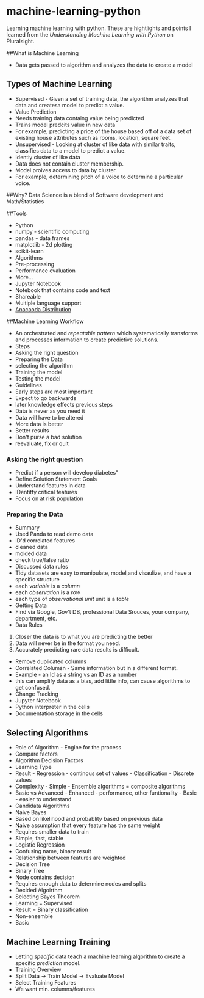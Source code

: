 # machine-learning-python
Learning machine learning with python. These are hightlights and points I learned from the *Understanding Machine Learning with Python* on Pluralsight.

##What is Machine Learning
- Data gets passed to algorithm and analyzes the data to create a model
## Types of Machine Learning
- Supervised - Given a set of training data, the algorithm analyzes that data and createsa  model to predict a value. 
 - Value Prediction
 - Needs training data containg value being predicted
 - Trains model predcits value in new data
 - For example, predicting a price of the house based off of a data set of existing house attributes such as rooms, location, square feet.
- Unsupervised - Looking at cluster of like data with similar traits, classifies data to a model to predict a value. 
 - Identiy cluster of like data
 - Data does not contain cluster membership.
 - Model proives access to data by cluster. 
 - For example, determining pitch of a voice to determine a particular voice.

##Why?
Data Science is a blend of Software development and Math/Statistics

##Tools
- Python
 - numpy - scientific computing
 - pandas - data frames
 - matplotlib - 2d plotting
 - scikit-learn
  - Algorithms
  - Pre-processing
  - Performance evaluation
  - More...
- Jupyter Notebook
 - Notebook that contains code and text
 - Shareable
 - Multiple language support
 - [Anacaoda Distribution](https://www.continuum.io/downloads)

##Machine Learning Workflow
- An orchestrated and *repeatable pattern* which systematically transforms and processes information to create predictive solutions.
- Steps
 - Asking the right question
 - Preparing the Data
 - selecting the algorithm
 - Training the model
 - Testing the model
- Guidelines
 - Early steps are most important
 - Expect to go backwards 
  - later knowledge effects previous steps
- Data is never as you need it
 - Data will have to be altered
- More data is better
 - Better results
- Don't purse a bad solution
 - reevaluate, fix or quit
 
 ###  Asking the right question
 - Predict if a person will develop diabetes"
 - Define Solution Statement Goals
  - Understand features in data
  - IDentitfy critical features
  - Focus on at risk population

### Preparing the Data
- Summary
 - Used Panda to read demo data
 - ID'd  correlated features
 - cleaned data
 - molded data
 - check true/false ratio
 - Discussed data rules
- Tidy datasets are easy to manipulate, model,and visaulize, and have a specific structure
 - each *variable* is a *column*
 - each *observation* is a *row*
 - each type of *observational unit*  unit is a *table*
- Getting Data
 - Find via Google, Gov't DB, professional Data Srouces, your company, department, etc.
- Data Rules
 1. Closer the data is to what you are predicting the better
 2. Data will never be in the format you need.
 3. Accurately predicting rare data results is difficult.
- Remove duplicated columns
- Correlated Columsn - Same information but in a different format.
 - Example - an Id as a string vs an ID as a number
 - this can amplify data as a bias, add little info, can cause algorithms to get confused.
- Change Tracking
 - Jupyter Notebook
  - Python interpreter in the cells
  - Documentation storage in the cells
## Selecting Algorithms
  - Role of Algorithm - Engine for the process
  - Compare factors
  - Algorithm Decision Factors
   - Learning Type
   - Result
    - Regression - continous set of values
    - Classification - Discrete values
   - Complexity
    - Simple
    - Ensemble algorithms  = composite algorithms
   - Basic vs Advanced
    - Enhanced - performance, other funtionality
    - Basic - easier to understand
 - Candidata Algorithms
  - Naive Bayes
   - Based on likelihood and probablity based on previous data
   - Naive assumption that every feature has the same weight
   - Requires smaller data to train
   - Simple, fast, stable
  - Logistic Regression
   - Confusing name, binary result
   - Relationship between features are weighted
  - Decision Tree
   - Binary Tree
   - Node contains decision
   - Requires enough data to determine nodes and splits
- Decided Algoirthm
 - Selecting Bayes Theorem
  - Learning = Supervised
  - Result = Binary classification
  - Non-ensemble
  - Basic
## Machine Learning Training
- Letting *specific* data teach a machine learning algorithm to create a specific *prediction* model.
- Training Overview
 - Split Data -> Train Model ->  Evaluate Model
 - Select Training Features
  - We want min. columns/features

